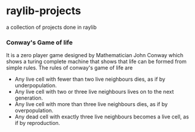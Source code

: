 # raylib-projects
a collection of projects done in raylib

### Conway's Game of life

It is a zero player game designed by Mathematician John Conway which shows a turing complete machine that shows that life can be formed from simple rules.
The rules of conway's game of life are
- Any live cell with fewer than two live neighbours dies, as if by underpopulation.
- Any live cell with two or three live neighbours lives on to the next generation.
- Any live cell with more than three live neighbours dies, as if by overpopulation.
- Any dead cell with exactly three live neighbours becomes a live cell, as if by reproduction.

